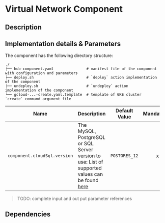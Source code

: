 # Virtual Network Component

## Description

## Implementation details & Parameters

The component has the following directory structure:

```text
./
├── hub-component.yaml               # manifest file of the component with configuration and parameters
├── deploy.sh                        # `deploy` action implementation of the component
├── undeploy.sh                      # `undeploy` action implementation of the component
└── gcloud-...-create.yaml.template  # template of GKE cluster `create` command argument file                       
```

| Name      | Description | Default Value | Mandatory?
| --------- | ---------   | --------- | :-------:
| `component.cloudSql.version` |  The MySQL, PostgreSQL or SQL Server version to use: List of supported values can be found [here](https://cloud.google.com/sql/docs/db-versions) | `POSTGRES_12` | x |

> TODO: complete input and out put parameter references

## Dependencies
